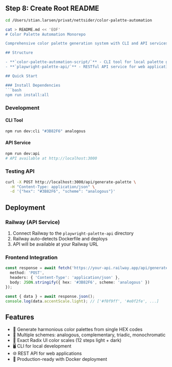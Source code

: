 

## Step 8: Create Root README

```bash
cd /Users/stian.larsen/privat/nettsider/color-palette-automation

cat > README.md << 'EOF'
# Color Palette Automation Monorepo

Comprehensive color palette generation system with CLI and API services.

## Structure

- **`color-palette-automation-script/`** - CLI tool for local palette generation
- **`playwright-palette-api/`** - RESTful API service for web applications

## Quick Start

### Install Dependencies
```bash
npm run install:all
```

### Development

#### CLI Tool
```bash
npm run dev:cli "#3B82F6" analogous
```

#### API Service
```bash
npm run dev:api
# API available at http://localhost:3000
```

### Testing API
```bash
curl -X POST http://localhost:3000/api/generate-palette \
  -H "Content-Type: application/json" \
  -d '{"hex": "#3B82F6", "scheme": "analogous"}'
```

## Deployment

### Railway (API Service)
1. Connect Railway to the `playwright-palette-api` directory
2. Railway auto-detects Dockerfile and deploys
3. API will be available at your Railway URL

### Frontend Integration
```typescript
const response = await fetch('https://your-api.railway.app/api/generate-palette', {
  method: 'POST',
  headers: { 'Content-Type': 'application/json' },
  body: JSON.stringify({ hex: '#3B82F6', scheme: 'analogous' })
});

const { data } = await response.json();
console.log(data.accentScale.light); // ['#f0f9ff', '#e0f2fe', ...]
```

## Features

- 🎨 Generate harmonious color palettes from single HEX codes
- 🌈 Multiple schemes: analogous, complementary, triadic, monochromatic
- 🎯 Exact Radix UI color scales (12 steps light + dark)
- 🖥️ CLI for local development
- 🌐 REST API for web applications
- 🚀 Production-ready with Docker deployment

```
